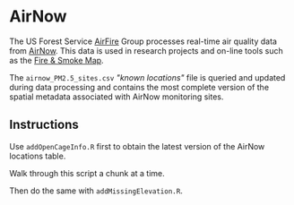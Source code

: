 # AirNow

The US Forest Service [AirFire](https://portal.airfire.org) Group processes
real-time air quality data from [AirNow](https://portal.airfire.org). This 
data is used in research projects and on-line tools such as the 
[Fire & Smoke Map](https://fire.airnow.gov).

The `airnow_PM2.5_sites.csv` _"known locations"_ file is queried and updated
during data processing and contains the most complete version of the spatial 
metadata associated with AirNow monitoring sites.

## Instructions

Use `addOpenCageInfo.R` first to obtain the latest version of the AirNow 
locations table.

Walk through this script a chunk at a time.

Then do the same with `addMissingElevation.R`.

